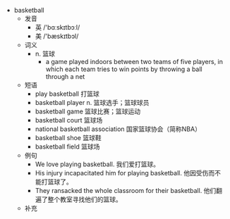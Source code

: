 - basketball
  - 发音
    - 英 /'bɑːskɪtbɔːl/
    - 美 /'bæskɪtbɔl/
  - 词义
    - n. 篮球
      - a game played indoors between two teams of five players, in which each team tries to win points by throwing a ball through a net
  - 短语
    - play basketball 打篮球
    - basketball player n. 篮球选手；篮球球员
    - basketball game 篮球比赛；篮球运动
    - basketball court 篮球场
    - national basketball association 国家篮球协会（简称NBA）
    - basketball shoe 篮球鞋
    - basketball field 篮球场
  - 例句
    - We love playing basketball. 我们爱打篮球。
    - His injury incapacitated him for playing basketball. 他因受伤而不能打篮球了。
    - They ransacked the whole classroom for their basketball. 他们翻遍了整个教室寻找他们的篮球。
  - 补充